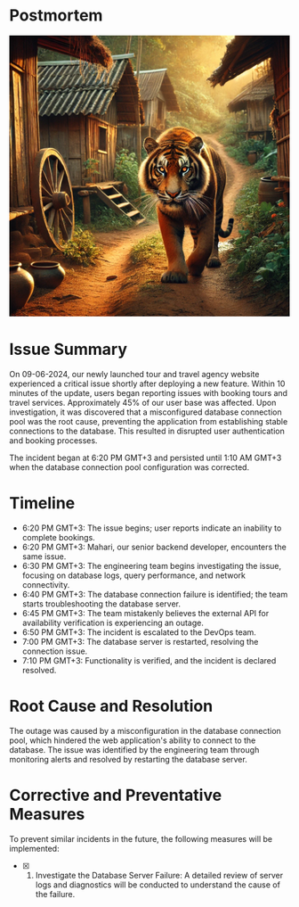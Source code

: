 # Postmortem

![IMG](https://github.com/Ermias80/alx-system_engineering-devops/blob/master/0x19-postmortem/0-postmortem_issue.webp)

# Issue Summary

On 09-06-2024, our newly launched tour and travel agency website experienced a critical issue shortly after deploying a new feature. Within 10 minutes of the update, users began reporting issues with booking tours and travel services. Approximately 45% of our user base was affected. Upon investigation, it was discovered that a misconfigured database connection pool was the root cause, preventing the application from establishing stable connections to the database. This resulted in disrupted user authentication and booking processes.

The incident began at 6:20 PM GMT+3 and persisted until 1:10 AM GMT+3 when the database connection pool configuration was corrected.

# Timeline

* 6:20 PM GMT+3: The issue begins; user reports indicate an inability to complete bookings.
* 6:20 PM GMT+3: Mahari, our senior backend developer, encounters the same issue.
* 6:30 PM GMT+3: The engineering team begins investigating the issue, focusing on database logs, query performance, and network connectivity.
* 6:40 PM GMT+3: The database connection failure is identified; the team starts troubleshooting the database server.
* 6:45 PM GMT+3: The team mistakenly believes the external API for availability verification is experiencing an outage.
* 6:50 PM GMT+3: The incident is escalated to the DevOps team.
* 7:00 PM GMT+3: The database server is restarted, resolving the connection issue.
* 7:10 PM GMT+3: Functionality is verified, and the incident is declared resolved.

# Root Cause and Resolution
The outage was caused by a misconfiguration in the database connection pool, which hindered the web application's ability to connect to the database. The issue was identified by the engineering team through monitoring alerts and resolved by restarting the database server.

# Corrective and Preventative Measures 
To prevent similar incidents in the future, the following measures will be implemented:
+ [x] 1. Investigate the Database Server Failure: A detailed review of server logs and diagnostics will be conducted to understand the cause of the failure.
